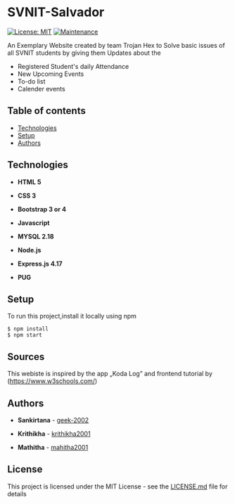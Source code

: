 # SVNIT-Salvador

[![License: MIT](https://img.shields.io/badge/License-MIT-yellow.svg)](https://opensource.org/licenses/MIT)
[![Maintenance](https://img.shields.io/badge/Maintained%3F-yes-green.svg)](https://GitHub.com/Naereen/StrapDown.js/graphs/commit-activity)

An Exemplary Website created by team Trojan Hex to Solve basic issues of all SVNIT students by giving them Updates about the 

* Registered Student's daily Attendance
* New Upcoming Events
* To-do list
* Calender events

## Table of contents
* [Technologies](#technologies)
* [Setup](#setup)
* [Authors](#authors)

## Technologies
* **HTML 5**

* **CSS 3**

* **Bootstrap 3 or 4**

* **Javascript**

* **MYSQL 2.18**

* **Node.js**

* **Express.js 4.17**

* **PUG**


## Setup

To run this project,install it locally using npm

```
$ npm install
$ npm start
```

## Sources
This webiste is inspired by the app  „Koda Log”
and frontend tutorial by (https://www.w3schools.com/)

## Authors

* **Sankirtana**  - [geek-2002](https://github.com/geek-2002)

* **Krithikha**   - [krithikha2001](https://github.com/krithikha2001)

* **Mathitha**   - [mahitha2001](https://github.com/mahitha2001)


## License

This project is licensed under the MIT License - see the [LICENSE.md](LICENSE.md) file for details

